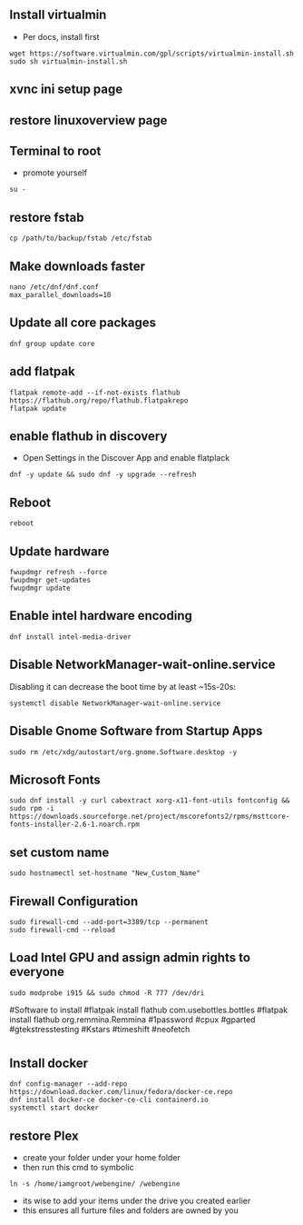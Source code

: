 ## Install virtualmin
- Per docs, install first
```
wget https://software.virtualmin.com/gpl/scripts/virtualmin-install.sh
sudo sh virtualmin-install.sh
```
## xvnc ini setup page

## restore linuxoverview page

## Terminal to root
- promote yourself
```
su -
```

## restore fstab
```
cp /path/to/backup/fstab /etc/fstab
```

## Make downloads faster
```
nano /etc/dnf/dnf.conf
max_parallel_downloads=10
```

## Update all core packages
```
dnf group update core
```

## add flatpak
```
flatpak remote-add --if-not-exists flathub https://flathub.org/repo/flathub.flatpakrepo
flatpak update
```

## enable flathub in discovery
- Open Settings in the Discover App and enable flatplack
```
dnf -y update && sudo dnf -y upgrade --refresh
```

## Reboot
```
reboot
```

## Update hardware
```
fwupdmgr refresh --force 
fwupdmgr get-updates 
fwupdmgr update
```

## Enable intel hardware encoding
```
dnf install intel-media-driver
```

## Disable NetworkManager-wait-online.service
Disabling it can decrease the boot time by at least ~15s-20s:
```
systemctl disable NetworkManager-wait-online.service
```

## Disable Gnome Software from Startup Apps
```
sudo rm /etc/xdg/autostart/org.gnome.Software.desktop -y
```

## Microsoft Fonts
```
sudo dnf install -y curl cabextract xorg-x11-font-utils fontconfig &&
sudo rpm -i https://downloads.sourceforge.net/project/mscorefonts2/rpms/msttcore-fonts-installer-2.6-1.noarch.rpm
```

## set custom name
```
sudo hostnamectl set-hostname "New_Custom_Name"
```

## Firewall Configuration
```
sudo firewall-cmd --add-port=3389/tcp --permanent
sudo firewall-cmd --reload
```

## Load Intel GPU and assign admin rights to everyone
```
sudo modprobe i915 && sudo chmod -R 777 /dev/dri
```
   
#Software to install
#flatpak install flathub com.usebottles.bottles
#flatpak install flathub org.remmina.Remmina
#1password
#cpux
#gparted
#gtekstresstesting
#Kstars
#timeshift
#neofetch
#
#
#
#

## Install docker
```
dnf config-manager --add-repo https://download.docker.com/linux/fedora/docker-ce.repo
dnf install docker-ce docker-ce-cli containerd.io
systemctl start docker
```

## restore Plex
- create your folder under your home folder
- then run this cmd to symbolic
```
ln -s /home/iamgroot/webengine/ /webengine
```

- its wise to add your items under the drive you created earlier
- this ensures all furture files and folders are owned by you

